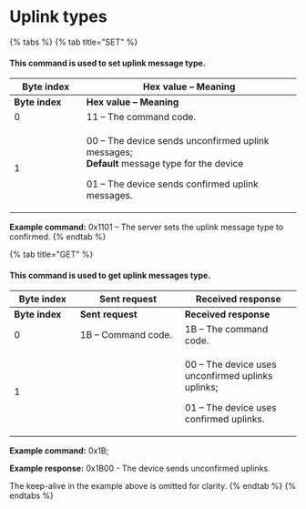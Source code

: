 # Uplink types

{% tabs %}
{% tab title="SET" %}
#### This command is used to set  uplink message type.

<table data-header-hidden><thead><tr><th width="111">Byte index</th><th>Hex value – Meaning</th></tr></thead><tbody><tr><td><strong>Byte index</strong></td><td><strong>Hex value – Meaning</strong></td></tr><tr><td>0</td><td>11 – The command code.</td></tr><tr><td>1</td><td><p>00 – The device sends unconfirmed uplink messages;<br><strong>Default</strong> message type for the device</p><p>01 – The device sends confirmed uplink messages.</p></td></tr></tbody></table>

**Example command:** 0x1101 – The server sets the uplink message type to confirmed.
{% endtab %}

{% tab title="GET" %}
#### This command is used to get uplink messages type.

<table data-header-hidden><thead><tr><th width="99.99999999999997">Byte index</th><th width="168">Sent request</th><th>Received response</th></tr></thead><tbody><tr><td><strong>Byte index</strong></td><td><strong>Sent request</strong></td><td><strong>Received response</strong></td></tr><tr><td>0</td><td>1B – Command code.</td><td>1B – The command code.</td></tr><tr><td>1</td><td></td><td><p>00 – The device uses unconfirmed uplinks uplinks;</p><p>01 – The device uses confirmed uplinks.</p></td></tr></tbody></table>

**Example command:** 0x1B;

**Example response:** 0x1B00 - The device sends unconfirmed uplinks.

The keep-alive in the example above is omitted for clarity.
{% endtab %}
{% endtabs %}
